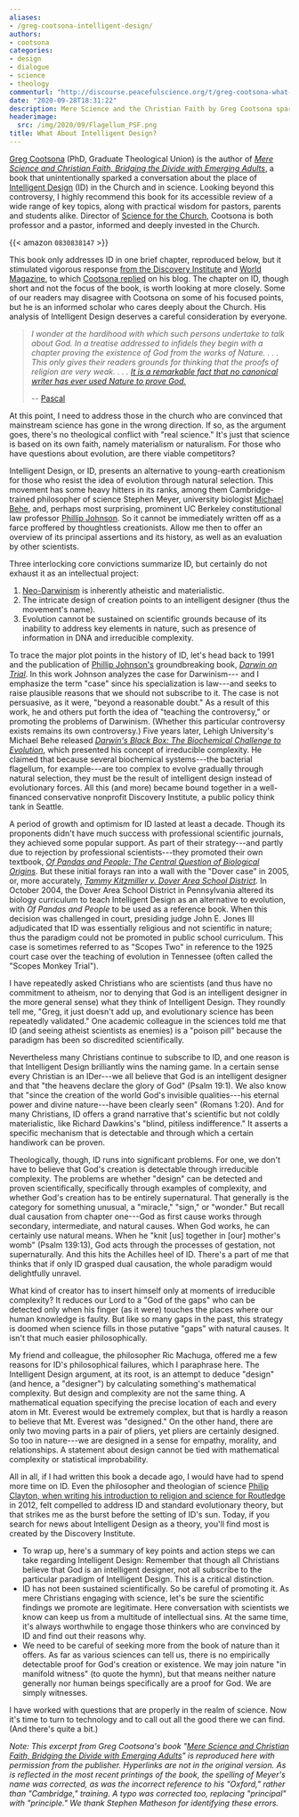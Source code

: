 ```yaml
---
aliases:
- /greg-cootsona-intelligent-design/
authors:
- cootsona
categories:
- design
- dialogue
- science
- theology
commenturl: "http://discourse.peacefulscience.org/t/greg-cootsona-what-about-intelligent-design/11943"
date: "2020-09-28T18:31:22"
description: Mere Science and the Christian Faith by Greg Cootsona sparked a conversation about Intelligent Design's place in science and in the Church.
headerimage:
  src: /img/2020/09/Flagellum_PSF.png
title: What About Intelligent Design?
---
```


[Greg Cootsona](https://www.csuchico.edu/corh/people/faculty/gregory-cootsona.shtml) (PhD, Graduate Theological Union) is the author of *[Mere Science and Christian Faith, Bridging the Divide with Emerging Adults](https://www.amazon.com/Mere-Science-Christian-Faith-Bridging/dp/0830838147/ref=sr_1_1?tag=swamidass-20)*, a book that unintentionally sparked a conversation about the place of [Intelligent Design](https://peacefulscience.org/garden-path/) (ID) in the Church and in science. Looking beyond this controversy, I highly recommend this book for its accessible review of a wide range of key topics, along with practical wisdom for pastors, parents and students alike. Director of [Science for the Church](https://scienceforthechurch.org/), Cootsona is both professor and a pastor, informed and deeply invested in the Church.

{{< amazon `0830838147` >}}

This book only addresses ID in one brief chapter, reproduced below, but it stimulated vigorous response [from the Discovery Institute](https://evolutionnews.org/2018/04/intervarsity-press-stumbles-with-sloppy-anti-id-book-by-biologos-advisor-greg-cootsona/) and [World](https://world.wng.org/2018/05/mere_distortion) [Magazine](https://evolutionnews.org/2018/06/mere-manipulation-using-c-s-lewis-to-pitch-evolution-to-christians/), to which [Cootsona replied](http://cootsona.blogspot.com/2018/04/the-state-of-conversation.html) on his blog. The chapter on ID, though short and not the focus of the book, is worth looking at more closely. Some of our readers may disagree with Cootsona on some of his focused points, but he is an informed scholar who cares deeply about the Church. His analysis of Intelligent Design deserves a careful consideration by everyone.

> *I wonder at the hardihood with which such persons undertake to talk about God. In a treatise addressed to infidels they begin with a chapter proving the existence of God from the works of Nature. . . . This only gives their readers grounds for thinking that the proofs of religion are very weak. . . . [It is a remarkable fact that no canonical writer has ever used Nature to prove God.](https://peacefulscience.org/tour-pascal/)*
>
> -- [Pascal](https://peacefulscience.org/tour-pascal/)

At this point, I need to address those in the church who are convinced that mainstream science has gone in the wrong direction. If so, as the argument goes, there's no theological conflict with "real science." It's just that science is based on its own faith, namely materialism or naturalism. For those who have questions about evolution, are there viable competitors? 

Intelligent Design, or ID, presents an alternative to young-earth creationism for those who resist the idea of evolution through natural selection. This movement has some heavy hitters in its ranks, among them Cambridge-trained philosopher of science Stephen Meyer, university biologist [Michael Behe](https://peacefulscience.org/agree-behe/), and, perhaps most surprising, prominent UC Berkeley constitutional law professor [Phillip Johnson](https://discourse.peacefulscience.org/t/philip-johnson-rip-nov-2-2019/8409). So it cannot be immediately written off as a farce proffered by thoughtless creationists. Allow me then to offer an overview of its principal assertions and its history, as well as an evaluation by other scientists. 

Three interlocking core convictions summarize ID, but certainly do not exhaust it as an intellectual project: 

1.  [Neo-Darwinism](https://peacefulscience.org/garden-path/) is inherently atheistic and materialistic. 
2.  The intricate design of creation points to an intelligent designer (thus the movement's name).
3.  Evolution cannot be sustained on scientific grounds because of its inability to address key elements in nature, such as presence of information in DNA and irreducible complexity.

To trace the major plot points in the history of ID, let's head back to 1991 and the publication of [Phillip Johnson's](https://discourse.peacefulscience.org/t/philip-johnson-rip-nov-2-2019/8409) groundbreaking book, *[Darwin on Trial](https://www.amazon.com/Darwin-Trial-Phillip-Johnson/dp/0830838317/ref=sr_1_3?tag=swamidass-20)*. In this work Johnson analyzes the case for Darwinism--- and I emphasize the term "case" since his specialization is law---and seeks to raise plausible reasons that we should not subscribe to it. The case is not persuasive, as it were, "beyond a reasonable doubt." As a result of this work, he and others put forth the idea of "teaching the controversy," or promoting the problems of Darwinism. (Whether this particular controversy exists remains its own controversy.) Five years later, Lehigh University's Michael Behe released *[Darwin's Black Box: The Biochemical Challenge to Evolution](https://www.amazon.com/Darwins-Black-Box-Biochemical-Challenge/dp/0743290313/ref=sr_1_3?tag=swamidass-20)*, which presented his concept of irreducible complexity. He claimed that because several biochemical systems---the bacterial flagellum, for example---are too complex to evolve gradually through natural selection, they must be the result of intelligent design instead of evolutionary forces. All this (and more) became bound together in a well-financed conservative nonprofit Discovery Institute, a public policy think tank in Seattle. 

A period of growth and optimism for ID lasted at least a decade. Though its proponents didn't have much success with professional scientific journals, they achieved some popular support. As part of their strategy---and partly due to rejection by professional scientists---they promoted their own textbook, *[Of Pandas and People: The Central Question of Biological Origins](https://en.wikipedia.org/wiki/Of_Pandas_and_People)*. But these initial forays ran into a wall with the "Dover case" in 2005, or, more accurately, *[Tammy Kitzmiller v. Dover Area School District](https://en.wikipedia.org/wiki/Kitzmiller_v._Dover_Area_School_District).* In October 2004, the Dover Area School District in Pennsylvania altered its biology curriculum to teach Intelligent Design as an alternative to evolution, with *Of Pandas and People* to be used as a reference book. When this decision was challenged in court, presiding judge John E. Jones III adjudicated that ID was essentially religious and not scientific in nature; thus the paradigm could not be promoted in public school curriculum. This case is sometimes referred to as "Scopes Two" in reference to the 1925 court case over the teaching of evolution in Tennessee (often called the "Scopes Monkey Trial"). 

I have repeatedly asked Christians who are scientists (and thus have no commitment to atheism, nor to denying that God is an intelligent designer in the more general sense) what they think of Intelligent Design. They roundly tell me, "Greg, it just doesn't add up, and evolutionary science has been repeatedly validated." One academic colleague in the sciences told me that ID (and seeing atheist scientists as enemies) is a "poison pill" because the paradigm has been so discredited scientifically. 

Nevertheless many Christians continue to subscribe to ID, and one reason is that Intelligent Design brilliantly wins the naming game. In a certain sense every Christian is an IDer---we all believe that God is an intelligent designer and that "the heavens declare the glory of God" (Psalm 19:1). We also know that "since the creation of the world God's invisible qualities---his eternal power and divine nature---have been clearly seen" (Romans 1:20). And for many Christians, ID offers a grand narrative that's scientific but not coldly materialistic, like Richard Dawkins's "blind, pitiless indifference." It asserts a specific mechanism that is detectable and through which a certain handiwork can be proven. 

Theologically, though, ID runs into significant problems. For one, we don't have to believe that God's creation is detectable through irreducible complexity. The problems are whether "design" can be detected and proven scientifically, specifically through examples of complexity, and whether God's creation has to be entirely supernatural. That generally is the category for something unusual, a "miracle," "sign," or "wonder." But recall dual causation from chapter one---God as first cause works through secondary, intermediate, and natural causes. When God works, he can certainly use natural means. When he "knit \[us\] together in \[our\] mother's womb" (Psalm 139:13), God acts through the processes of gestation, not supernaturally. And this hits the Achilles heel of ID. There's a part of me that thinks that if only ID grasped dual causation, the whole paradigm would delightfully unravel. 

What kind of creator has to insert himself only at moments of irreducible complexity? It reduces our Lord to a "God of the gaps" who can be detected only when his finger (as it were) touches the places where our human knowledge is faulty. But like so many gaps in the past, this strategy is doomed when science fills in those putative "gaps" with natural causes. It isn't that much easier philosophically.

My friend and colleague, the philosopher Ric Machuga, offered me a few reasons for ID's philosophical failures, which I paraphrase here. The Intelligent Design argument, at its root, is an attempt to deduce "design" (and hence, a "designer") by calculating something's mathematical complexity. But design and complexity are not the same thing. A mathematical equation specifying the precise location of each and every atom in Mt. Everest would be extremely complex, but that is hardly a reason to believe that Mt. Everest was "designed." On the other hand, there are only two moving parts in a pair of pliers, yet pliers are certainly designed. So too in nature---we are designed in a sense for empathy, morality, and relationships. A statement about design cannot be tied with mathematical complexity or statistical improbability. 

All in all, if I had written this book a decade ago, I would have had to spend more time on ID. Even the philosopher and theologian of science [Philip Clayton, when writing his introduction to religion and science for Routledge](https://www.amazon.com/Religion-Science-Basics-Philip-Clayton/dp/0415598567/tag=swamidass-20) in 2012, felt compelled to address ID and standard evolutionary theory, but that strikes me as the burst before the setting of ID's sun. Today, if you search for news about Intelligent Design as a theory, you'll find most is created by the Discovery Institute. 

-   To wrap up, here's a summary of key points and action steps we can take regarding Intelligent Design: Remember that though all Christians believe that God is an intelligent designer, not all subscribe to the particular paradigm of Intelligent Design. This is a critical distinction.
-   ID has not been sustained scientifically. So be careful of promoting it. As mere Christians engaging with science, let's be sure the scientific findings we promote are legitimate. Here conversation with scientists we know can keep us from a multitude of intellectual sins. At the same time, it's always worthwhile to engage those thinkers who are convinced by ID and find out their reasons why.
-   We need to be careful of seeking more from the book of nature than it offers. As far as various sciences can tell us, there is no empirically detectable proof for God's creation or existence. We may join nature "in manifold witness" (to quote the hymn), but that means neither nature generally nor human beings specifically are a proof for God. We are simply witnesses.

I have worked with questions that are properly in the realm of science. Now it's time to turn to technology and to call out all the good there we can find. (And there's quite a bit.)

*Note: This excerpt from Greg Cootsona's book "[Mere Science and Christian Faith, Bridging the Divide with Emerging Adults](https://www.amazon.com/Mere-Science-Christian-Faith-Bridging/dp/0830838147/ref=sr_1_1?tag=swamidass-20)" is reproduced here with permission from the publisher. Hyperlinks are not in the original version. As is reflected in the most recent printings of the book, the spelling of Meyer's name was corrected, as was the incorrect reference to his "Oxford," rather than "Cambridge," training. A typo was corrected too, replacing "principal" with "principle." We thank Stephen Matheson for identifying these errors.*
